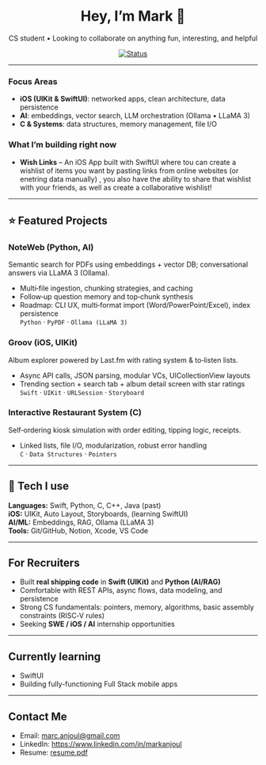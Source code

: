 <!-- Headline -->
<h1 align="center">Hey, I’m Mark 👋</h1>
<p align="center">
  CS student • Looking to collaborate on anything fun, interesting, and helpful
</p>

<!-- Badges -->
<p align="center">
  <a href="#"><img alt="Status" src="https://img.shields.io/badge/Actively%20seeking-Internships-brightgreen"></a>
</p>

---

### Focus Areas
- **iOS (UIKit & SwiftUI)**: networked apps, clean architecture, data persistence
- **AI**: embeddings, vector search, LLM orchestration (Ollama • LLaMA 3)
- **C & Systems**: data structures, memory management, file I/O

### What I’m building right now
- **Wish Links** – An iOS App built with SwiftUI where tou can create a wishlist of items you want by pasting links from online websites (or enetring data manually) , you also have the ability to share that wishlist with your friends, as well as create a collaborative wishlist!

---

## ⭐ Featured Projects

### NoteWeb (Python, AI)
Semantic search for PDFs using embeddings + vector DB; conversational answers via LLaMA 3 (Ollama).
- Multi‑file ingestion, chunking strategies, and caching
- Follow‑up question memory and top‑chunk synthesis
- Roadmap: CLI UX, multi‑format import (Word/PowerPoint/Excel), index persistence
\
`Python` · `PyPDF` · `Ollama (LLaMA 3)`

### Groov (iOS, UIKit)
Album explorer powered by Last.fm with rating system & to‑listen lists.
- Async API calls, JSON parsing, modular VCs, UICollectionView layouts
- Trending section + search tab + album detail screen with star ratings
\
`Swift` · `UIKit` · `URLSession` · `Storyboard`

### Interactive Restaurant System (C)
Self‑ordering kiosk simulation with order editing, tipping logic, receipts.
- Linked lists, file I/O, modularization, robust error handling
\
`C` · `Data Structures` · `Pointers`

---

## 🧰 Tech I use
**Languages:** Swift, Python, C, C++, Java (past)  
**iOS:** UIKit, Auto Layout, Storyboards, (learning SwiftUI)  
**AI/ML:** Embeddings, RAG, Ollama (LLaMA 3)  
**Tools:** Git/GitHub, Notion, Xcode, VS Code

---

## For Recruiters
- Built **real shipping code** in **Swift (UIKit)** and **Python (AI/RAG)**  
- Comfortable with REST APIs, async flows, data modeling, and persistence  
- Strong CS fundamentals: pointers, memory, algorithms, basic assembly constraints (RISC‑V rules)  
- Seeking **SWE / iOS / AI** internship opportunities

---

## Currently learning
- SwiftUI
- Building fully-functioning Full Stack mobile apps

---

## Contact Me
- Email: marc.anjoul@gmail.com
- LinkedIn: https://www.linkedin.com/in/markanjoul
- Resume: [resume.pdf](https://github.com/user-attachments/files/22184532/resume.pdf)

<!-- Optional: GitHub stats (swap username) -->
<!--
<p align="center">
  <img src="https://github-readme-stats.vercel.app/api?username=marcanjoul&show_icons=true&hide_border=true" height="150">
  <img src="https://github-readme-stats.vercel.app/api/top-langs/?username=marcanjoul&layout=compact&hide_border=true" height="150">
</p>
-->







